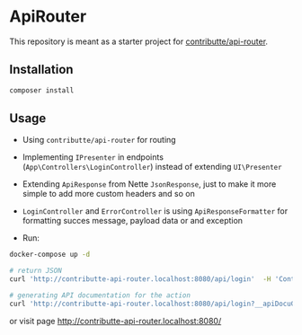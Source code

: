 # ApiRouter

This repository is meant as a starter project for [contributte/api-router](https://github.com/contributte/api-router).

## Installation

```bash
composer install
```

## Usage

- Using `contributte/api-router` for routing
- Implementing `IPresenter` in endpoints (`App\Controllers\LoginController`) instead of extending `UI\Presenter`
- Extending `ApiResponse` from Nette `JsonResponse`, just to make it more simple to add more custom headers and so on
- `LoginController` and `ErrorController` is using `ApiResponseFormatter` for formatting succes message, payload data or and exception

- Run:

```bash
docker-compose up -d
```

```bash
# return JSON
curl 'http://contributte-api-router.localhost:8080/api/login'  -H 'Content-Type: application/x-www-form-urlencoded' --data-raw run

# generating API documentation for the action
curl 'http://contributte-api-router.localhost:8080/api/login?__apiDocuGenerate'  -H 'Content-Type: application/x-www-form-urlencoded' --data-raw run
```

or visit page http://contributte-api-router.localhost:8080/
